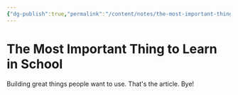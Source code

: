 ```yaml
---
{"dg-publish":true,"permalink":"/content/notes/the-most-important-thing-that-we-didn-t-get-taught-in-school/","noteIcon":"2"}
---
```


# The Most Important Thing to Learn in School

Building great things people want to use. That's the article. Bye!